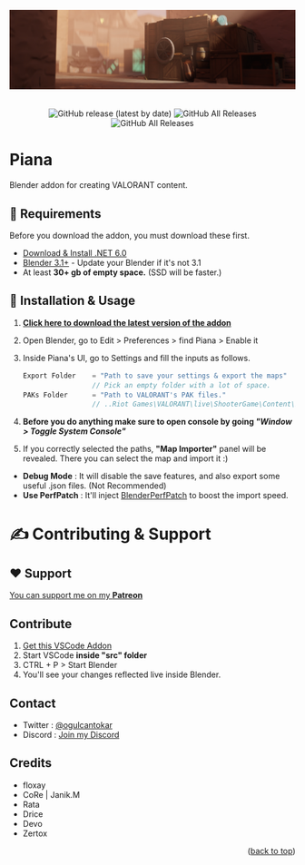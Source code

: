 <div id="top"></div>

<br />
<div align="center">
  <a href="https://github.com/luvyana/Piana">
    <img src=".github/assets/zertox-map.jpg" alt="Logo">
  </a>


  <p align="center">
    <br />
    <img alt="GitHub release (latest by date)" src="https://img.shields.io/github/v/release/luvyana/Piana?color=green&style=for-the-badge">
    <img alt="GitHub All Releases" src="https://img.shields.io/github/downloads/luvyana/Piana/total?color=green&style=for-the-badge">
    <img alt="GitHub All Releases" src="https://img.shields.io/discord/436687524199661599?color=7289da&style=for-the-badge">
  </p>
</div>

# **Piana**
Blender addon for creating VALORANT content.


## 📒 Requirements

Before you download the addon, you must download these first.

* [Download & Install .NET 6.0](https://dotnet.microsoft.com/en-us/download/dotnet/thank-you/runtime-6.0.5-windows-x64-installer)
* [Blender 3.1+](https://www.blender.org/download/) - Update your Blender if it's not 3.1
* At least **30+ gb of empty space.** (SSD will be faster.)


## 🔧 Installation & Usage
1. **[Click here to download the latest version of the addon](https://github.com/luvyana/Piana/releases/latest)**
2. Open Blender, go to Edit > Preferences > find Piana > Enable it
3. Inside Piana's UI, go to Settings and fill the inputs as follows.
   ```js
   Export Folder    = "Path to save your settings & export the maps"
                    // Pick an empty folder with a lot of space.
   PAKs Folder      = "Path to VALORANT's PAK files."
                    // ..Riot Games\VALORANT\live\ShooterGame\Content\Paks\
   ```
   
4. **Before you do anything make sure to open console by going *"Window > Toggle System Console"***

5. If you correctly selected the paths, **"Map Importer"** panel will be revealed. There you can select the map and import it :)

- **Debug Mode** : It will disable the save features, and also export some useful .json files. (Not Recommended)
- **Use PerfPatch** : It'll inject [BlenderPerfPatch](https://wiki.modme.co/wiki/apps/Blender-Perf-Patch.html) to boost the import speed.


# ✍️ Contributing & Support

## **❤️ Support** 
[You can support me on my **Patreon**](https://www.patreon.com/luviana)

## Contribute

1. [Get this VSCode Addon](https://marketplace.visualstudio.com/items?itemName=JacquesLucke.blender-development)
2. Start VSCode **inside "src" folder**
2. CTRL + P > Start Blender
4. You'll see your changes reflected live inside Blender.


## Contact 
* Twitter : [@ogulcantokar](https://twitter.com/ogulcantokar)
* Discord : [Join my Discord](https://discord.gg/ianas)



## Credits

- floxay
- CoRe | Janik.M
- Rata
- Drice
- Devo
- Zertox

<p align="right">(<a href="#top">back to top</a>)</p>



